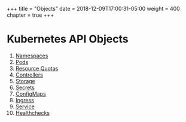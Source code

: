+++
title = "Objects"
date = 2018-12-09T17:00:31-05:00
weight = 400
chapter = true
+++

# Kubernetes API Objects

1. [Namespaces](/louk8cnc-intro-k8s/kubernetes/objects/namespaces)
2. [Pods](/louk8cnc-intro-k8s/kubernetes/objects/pods)
3. [Resource Quotas](/louk8cnc-intro-k8s/kubernetes/objects/resource-quotas)
4. [Controllers](/louk8cnc-intro-k8s/kubernetes/objects/controllers)
5. [Storage](/louk8cnc-intro-k8s/kubernetes/objects/storage)
6. [Secrets](/louk8cnc-intro-k8s/kubernetes/objects/secrets)
7. [ConfigMaps](/louk8cnc-intro-k8s/kubernetes/objects/configmaps)
8. [Ingress](/louk8cnc-intro-k8s/kubernetes/objects/ingress)
9. [Service](/louk8cnc-intro-k8s/kubernetes/objects/services)
10. [Healthchecks](/louk8cnc-intro-k8s/kubernetes/objects/healthchecks)